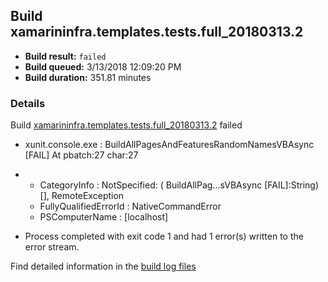 ## Build xamarininfra.templates.tests.full_20180313.2
- **Build result:** `failed`
- **Build queued:** 3/13/2018 12:09:20 PM
- **Build duration:** 351.81 minutes
### Details
Build [xamarininfra.templates.tests.full_20180313.2](https://winappstudio.visualstudio.com/web/build.aspx?pcguid=a4ef43be-68ce-4195-a619-079b4d9834c2&builduri=vstfs%3a%2f%2f%2fBuild%2fBuild%2f25255) failed

+ xunit.console.exe :     BuildAllPagesAndFeaturesRandomNamesVBAsync [FAIL]
At pbatch:27 char:27
+ 
    + CategoryInfo          : NotSpecified: (    BuildAllPag...sVBAsync [FAIL]:String) [], RemoteException
    + FullyQualifiedErrorId : NativeCommandError
    + PSComputerName        : [localhost]
 

+ Process completed with exit code 1 and had 1 error(s) written to the error stream.

Find detailed information in the [build log files](https://uwpctdiags.blob.core.windows.net/buildlogs/xamarininfra.templates.tests.full_20180313.2_logs.zip)
